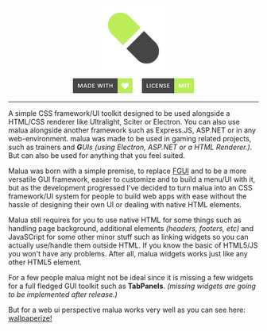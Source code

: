 <p align="center">
  <img width="128" height="128" src="repo/logo.png" alt="logo">
</p>

<p align="center">
    <a href="https://github.com/otvv/malua"><img width="120" height="30" src="repo/made-with-love.png" alt="css"></a>
    <a href="https://github.com/otvv/malua/blob/master/LICENSE"><img width="120" height="30" src="repo/license.png" alt="mit"></a>
</p>

<hr>

A simple CSS framework/UI toolkit designed to be used alongside a HTML/CSS renderer like Ultralight, Sciter or Electron. You can also use malua alongside another framework such as Express.JS, ASP.NET or in any web-environment.
malua was made to be used in gaming related projects, such as trainers and _**G**UIs_ _(using Electron, ASP.NET or a HTML Renderer.)_. But can also be used for anything that you feel suited.
<br>

Malua was born with a simple premise, to replace <a href="https://github.com/otvv/fgui">FGUI</a> and to be a more versatile GUI framework, easier to customize and to build a menu/UI with it, but as the development progressed I've decided to turn malua into an CSS framework/UI system for people to build web apps with ease without the hassle of designing their own UI or dealing with native HTML elements. 

Malua still requires for you to use native HTML for some things such as handling page background, additional elements _(headers, footers, etc)_ and JavaSCript for some other minor stuff such as linking widgets so you can actually use/handle them outside HTML. If you know the basic of HTML5/JS you won't have any problems. After all, malua widgets works just like any other HTML5 element.

For a few people malua might not be ideal since it is missing a few widgets for a full fledged GUI toolkit such as **TabPanels**. _(missing widgets are going to be implemented after release.)_

But for a web ui perspective malua works very well as you can see here: <a href="https://wallpaperize.vercel.app">wallpaperize!</a>
